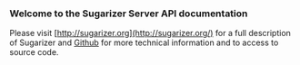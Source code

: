 
### Welcome to the Sugarizer Server API documentation

Please visit [http://sugarizer.org](http://sugarizer.org/) for a full description of Sugarizer and [Github](https://github.com/llaske/sugarizer) for more technical information and to access to source code.


